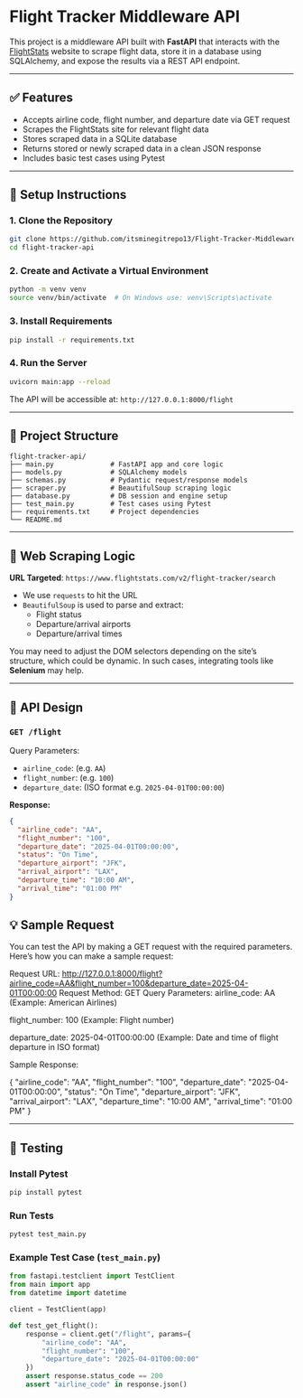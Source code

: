 # Flight Tracker Middleware API

This project is a middleware API built with **FastAPI** that interacts with the [FlightStats](https://www.flightstats.com/v2/flight-tracker/search) website to scrape flight data, store it in a database using SQLAlchemy, and expose the results via a REST API endpoint.

---

## ✅ Features
- Accepts airline code, flight number, and departure date via GET request
- Scrapes the FlightStats site for relevant flight data
- Stores scraped data in a SQLite database
- Returns stored or newly scraped data in a clean JSON response
- Includes basic test cases using Pytest

---

## 🚀 Setup Instructions

### 1. Clone the Repository
```bash
git clone https://github.com/itsminegitrepo13/Flight-Tracker-Middleware-API
cd flight-tracker-api
```

### 2. Create and Activate a Virtual Environment
```bash
python -m venv venv
source venv/bin/activate  # On Windows use: venv\Scripts\activate
```

### 3. Install Requirements
```bash
pip install -r requirements.txt
```

### 4. Run the Server
```bash
uvicorn main:app --reload
```

The API will be accessible at: `http://127.0.0.1:8000/flight`

---

## 🧱 Project Structure
```
flight-tracker-api/
├── main.py              # FastAPI app and core logic
├── models.py            # SQLAlchemy models
├── schemas.py           # Pydantic request/response models
├── scraper.py           # BeautifulSoup scraping logic
├── database.py          # DB session and engine setup
├── test_main.py         # Test cases using Pytest
├── requirements.txt     # Project dependencies
└── README.md
```

---

## 🔎 Web Scraping Logic

**URL Targeted**: `https://www.flightstats.com/v2/flight-tracker/search`

- We use `requests` to hit the URL
- `BeautifulSoup` is used to parse and extract:
  - Flight status
  - Departure/arrival airports
  - Departure/arrival times

You may need to adjust the DOM selectors depending on the site’s structure, which could be dynamic. In such cases, integrating tools like **Selenium** may help.

---

## 🔌 API Design

### `GET /flight`
Query Parameters:
- `airline_code`: (e.g. `AA`)
- `flight_number`: (e.g. `100`)
- `departure_date`: (ISO format e.g. `2025-04-01T00:00:00`)

**Response:**
```json
{
  "airline_code": "AA",
  "flight_number": "100",
  "departure_date": "2025-04-01T00:00:00",
  "status": "On Time",
  "departure_airport": "JFK",
  "arrival_airport": "LAX",
  "departure_time": "10:00 AM",
  "arrival_time": "01:00 PM"
}
```


## 💡 Sample Request
You can test the API by making a GET request with the required parameters. Here’s how you can make a sample request:

Request URL:
http://127.0.0.1:8000/flight?airline_code=AA&flight_number=100&departure_date=2025-04-01T00:00:00
Request Method: GET
Query Parameters:
airline_code: AA (Example: American Airlines)

flight_number: 100 (Example: Flight number)

departure_date: 2025-04-01T00:00:00 (Example: Date and time of flight departure in ISO format)

Sample Response:

{
  "airline_code": "AA",
  "flight_number": "100",
  "departure_date": "2025-04-01T00:00:00",
  "status": "On Time",
  "departure_airport": "JFK",
  "arrival_airport": "LAX",
  "departure_time": "10:00 AM",
  "arrival_time": "01:00 PM"
}

---

## 🧪 Testing

### Install Pytest
```bash
pip install pytest
```

### Run Tests
```bash
pytest test_main.py
```

### Example Test Case (`test_main.py`)
```python
from fastapi.testclient import TestClient
from main import app
from datetime import datetime

client = TestClient(app)

def test_get_flight():
    response = client.get("/flight", params={
        "airline_code": "AA",
        "flight_number": "100",
        "departure_date": "2025-04-01T00:00:00"
    })
    assert response.status_code == 200
    assert "airline_code" in response.json()
```
